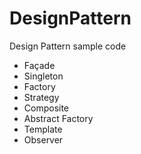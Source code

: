 # DesignPattern
Design Pattern sample code

<ul>
<li>Façade</li>
<li>Singleton</li>
<li>Factory</li>
<li>Strategy</li>
<li>Composite</li>
<li>Abstract Factory</li>
<li>Template</li>
<li>Observer</li>
</ul>
